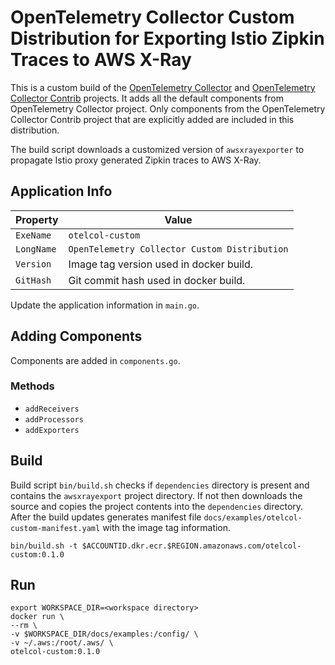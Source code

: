 # OpenTelemetry Collector Custom Distribution for Exporting Istio Zipkin Traces to AWS X-Ray

This is a custom build of the [OpenTelemetry Collector](https://github.com/open-telemetry/opentelemetry-collector) and [OpenTelemetry Collector Contrib](https://github.com/open-telemetry/opentelemetry-collector-contrib) projects. It adds all the default components from OpenTelemetry Collector project. Only components from the OpenTelemetry Collector Contrib project that are explicitly added are included in this distribution.

The build script downloads a customized version of `awsxrayexporter` to propagate Istio proxy generated Zipkin traces to AWS X-Ray.

## Application Info

| Property | Value |
|----------|-------|
| `ExeName` | `otelcol-custom` |
| `LongName` | `OpenTelemetry Collector Custom Distribution` |
| `Version` | Image tag version used in docker build. |
| `GitHash` | Git commit hash used in docker build. |

Update the application information in `main.go`.

## Adding Components

Components are added in `components.go`.

### Methods

 * `addReceivers`
 * `addProcessors`
 * `addExporters`

## Build

Build script `bin/build.sh` checks if `dependencies` directory is present and contains the `awsxrayexport` project directory. If not then downloads the source and copies the project contents into the `dependencies` directory. After the build updates generates manifest file `docs/examples/otelcol-custom-manifest.yaml` with the image tag information.

```shell
bin/build.sh -t $ACCOUNTID.dkr.ecr.$REGION.amazonaws.com/otelcol-custom:0.1.0
```

## Run

```shell
export WORKSPACE_DIR=<workspace directory>
docker run \
--rm \
-v $WORKSPACE_DIR/docs/examples:/config/ \
-v ~/.aws:/root/.aws/ \
otelcol-custom:0.1.0
```